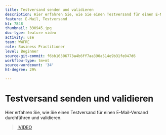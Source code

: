 ```yaml
---
title: Testversand senden und validieren
description: Hier erfahren Sie, wie Sie einen Testversand für einen E-Mail-Versand durchführen und validieren.
feature: E-Mail, Testversand
kt: 7848
thumbnail: 330945.jpg
doc-type: feature video
activity: use
team: WWFRE
role: Business Practitioner
level: Beginner
source-git-commit: f6bb16306773a4b6ff7aa390a514e9b31fe047d6
workflow-type: tm+mt
source-wordcount: '34'
ht-degree: 29%

---
```


# Testversand senden und validieren

Hier erfahren Sie, wie Sie einen Testversand für einen E-Mail-Versand durchführen und validieren.

>[!VIDEO](https://video.tv.adobe.com/v/330945)
